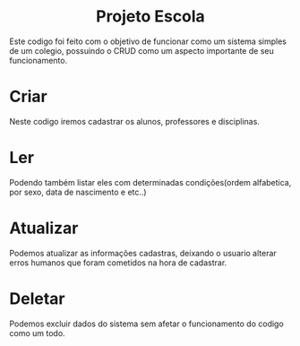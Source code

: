 <h1 align="center"> Projeto Escola </h1>
Este codigo foi feito com o objetivo de funcionar como um sistema simples de um colegio, possuindo o CRUD como um aspecto importante de seu funcionamento.

# Criar
Neste codigo iremos cadastrar os alunos, professores e disciplinas.
# Ler
Podendo também listar eles com determinadas condições(ordem alfabetica, por sexo, data de nascimento e etc..)
# Atualizar
Podemos atualizar as informações cadastras, deixando o usuario alterar erros humanos que foram cometidos na hora de cadastrar.
# Deletar
Podemos excluir dados do sistema sem afetar o funcionamento do codigo como um todo.
